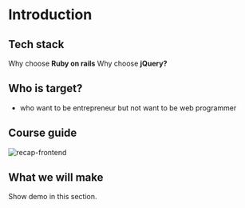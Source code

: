 # Introduction


## Tech stack
Why choose **Ruby on rails**
Why choose **jQuery?**

## Who is target?
- who want to be entrepreneur but not want to be web programmer

## Course guide
![recap-frontend](https://storage.googleapis.com/coderhackers-assets/the-complete-webdev-with-rails-2020/recap-frontend/upwork-docs.gif)

## What we will make
Show demo in this section.
